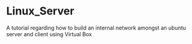 # Linux_Server
A tutorial regarding how to build an internal network amongst an ubuntu server and client using Virtual Box
